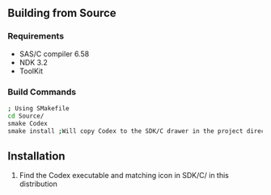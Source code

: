## Building from Source

### Requirements
- SAS/C compiler 6.58
- NDK 3.2
- ToolKit

### Build Commands
```bash
; Using SMakefile
cd Source/
smake Codex
smake install ;Will copy Codex to the SDK/C drawer in the project directory
```

## Installation

1. Find the Codex executable and matching icon in SDK/C/ in this distribution
